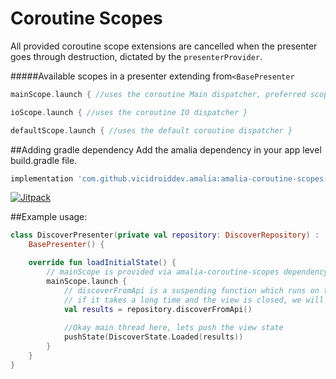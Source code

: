 # Coroutine Scopes

All provided coroutine scope extensions are cancelled when the presenter goes through destruction, dictated by the `presenterProvider`.

#####Available scopes in a presenter extending from`<BasePresenter`

```kotlin
mainScope.launch { //uses the coroutine Main dispatcher, preferred scope for presenters } 

ioScope.launch { //uses the coroutine IO dispatcher } 

defaultScope.launch { //uses the default coroutine dispatcher } 
```

##Adding gradle dependency
Add the amalia dependency in your app level build.gradle file.

```groovy
implementation 'com.github.vicidroiddev.amalia:amalia-coroutine-scopes:{latest_version}@aar'
```
[![Jitpack](https://jitpack.io/v/vicidroiddev/amalia.svg)](https://jitpack.io/#vicidroiddev/amalia)

##Example usage:

```kotlin
class DiscoverPresenter(private val repository: DiscoverRepository) :
    BasePresenter() {

    override fun loadInitialState() {
        // mainScope is provided via amalia-coroutine-scopes dependency
        mainScope.launch {
            // discoverFromApi is a suspending function which runs on the io dispatcher
            // if it takes a long time and the view is closed, we will automatically call cancel() on the scope.
            val results = repository.discoverFromApi()
            
            //Okay main thread here, lets push the view state
            pushState(DiscoverState.Loaded(results))
        }
    }
}
```